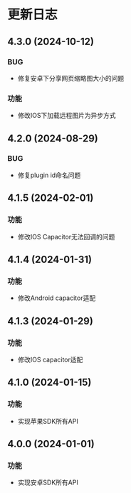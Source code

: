 # 更新日志

## 4.3.0 (2024-10-12)

### BUG

- 修复安卓下分享网页缩略图大小的问题

### 功能

- 修改IOS下加载远程图片为异步方式


##  4.2.0 (2024-08-29)

### BUG

- 修复plugin id命名问题

##  4.1.5 (2024-02-01)

### 功能

- 修改IOS Capacitor无法回调的问题

##  4.1.4 (2024-01-31)

### 功能

- 修改Android capacitor适配

##  4.1.3 (2024-01-29)

### 功能

- 修改IOS capacitor适配

##  4.1.0 (2024-01-15)

### 功能

- 实现苹果SDK所有API

##  4.0.0 (2024-01-01)

### 功能

- 实现安卓SDK所有API
